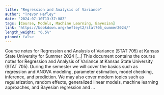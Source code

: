 ```yaml
---
title: "Regression and Analysis of Variance"
author: "Trevor Hefley"
date: "2024-07-10T13:37:08Z"
tags: [Course, Models, Machine Learning, Bayesian]
link: "https://bookdown.org/hefleyt2/stat705_summer2024/"
length_weight: "6.5%"
pinned: false
---
```


Course notes for Regression and Analysis of Variance (STAT 705) at Kansas State University for Summer 2024 [...] This document contains the course notes for Regression and Analysis of Variance at Kansas State University (STAT 705). During the semester we will cover the basics such as regression and ANOVA modeling, parameter estimation, model checking, inference, and prediction. We may also cover modern topics such as regularization, random effects, generalized linear models, machine learning approaches, and Bayesian regression and ...
